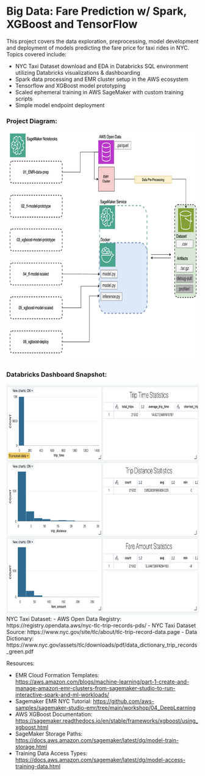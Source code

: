 # Big Data: Fare Prediction w/ Spark, XGBoost and TensorFlow

This project covers the data exploration, preprocessing, model development and deployment of models predicting the fare price for taxi rides in NYC. Topics covered include:
- NYC Taxi Dataset download and EDA in Databricks SQL environment utilizing Databricks visualizations & dashboarding 
- Spark data processing and EMR cluster setup in the AWS ecosystem
- Tensorflow and XGBoost model prototyping
- Scaled ephemeral training in AWS SageMaker with custom training scripts
- Simple model endpoint deployment

### Project Diagram:
<img src="Images/architecture_overview.png" width="800" height="600">

### Databricks Dashboard Snapshot:
<img src="Images/Databricks NYC Taxi Dashboard.png" width="800" height="600">
NYC Taxi Dataset:
- AWS Open Data Registry: https://registry.opendata.aws/nyc-tlc-trip-records-pds/
- NYC Taxi Dataset Source: https://www.nyc.gov/site/tlc/about/tlc-trip-record-data.page
- Data Dictionary: https://www.nyc.gov/assets/tlc/downloads/pdf/data_dictionary_trip_records_green.pdf

Resources:
- EMR Cloud Formation Templates: 
https://aws.amazon.com/blogs/machine-learning/part-1-create-and-manage-amazon-emr-clusters-from-sagemaker-studio-to-run-interactive-spark-and-ml-workloads/
- Sagemaker EMR NYC Tutorial: https://github.com/aws-samples/sagemaker-studio-emr/tree/main/workshop/04_DeepLearning
- AWS XGBoost Documentation: https://sagemaker.readthedocs.io/en/stable/frameworks/xgboost/using_xgboost.html
- SageMaker Storage Paths: https://docs.aws.amazon.com/sagemaker/latest/dg/model-train-storage.html
- Training Data Access Types: https://docs.aws.amazon.com/sagemaker/latest/dg/model-access-training-data.html
